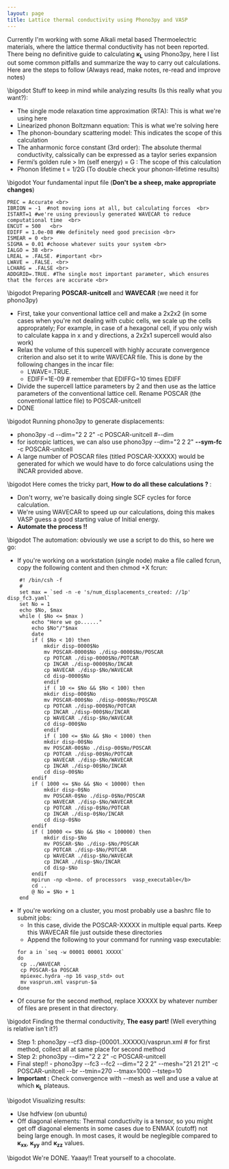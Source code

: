```yaml
---
layout: page
title: Lattice thermal conductivity using Phono3py and VASP
---
```

Currently I'm working with some Alkali metal based Thermoelectric materials, where the lattice thermal conductivity has not been
reported. There being no definitive guide to calculating <b>&kappa;<sub>L</sub></b> using Phono3py, here I list out some common       pitfalls and summarize the way to carry out calculations. Here are the steps to follow (Always read, make notes, re-read and improve notes)

\bigodot Stuff to keep in mind while analyzing results (Is this really what you want?):

- The single mode relaxation time approximation (RTA): This is what we're using here
- Linearized phonon Boltzmann equation: This is what we're solving here
- The phonon-boundary scattering model: This indicates the scope of this calculation
- The anharmonic force constant (3rd order): The absolute thermal conductivity, calssically can be expressed as a taylor series expansion
- Fermi’s golden rule > Im (self energy) = G : The scope of this calculation
- Phonon lifetime t = 1/2G (To double check your phonon-lifetime results)<br>

\bigodot Your fundamental input file (<b>Don't be a sheep, make appropriate changes</b>) 

    PREC = Accurate <br>
    IBRION = -1  #not moving ions at all, but calculating forces  <br>
    ISTART=1 #we're using previously generated WAVECAR to reduce computational time  <br>
    ENCUT = 500   <br>
    EDIFF = 1.0e-08 #We definitely need good precision <br>
    ISMEAR = 0 <br>
    SIGMA = 0.01 #choose whatever suits your system <br>
    IALGO = 38 <br>
    LREAL = .FALSE. #important <br>
    LWAVE = .FALSE. <br>
    LCHARG = .FALSE <br>
    ADDGRID=.TRUE. #The single most important parameter, which ensures that the forces are accurate <br>

\bigodot Preparing <b>POSCAR-unitcell</b> and <b>WAVECAR</b> (we need it for phono3py)

- First, take your conventional lattice cell and make a 2x2x2 (in some cases when you're not dealing with cubic cells, we scale up the cells approprately; For example, in case of a hexagonal cell, if you only wish to calculate kappa in x and y directions, a 2x2x1 supercell would also work)
- Relax the volume of this supercell with highly accurate convergence criterion and also set it to write WAVECAR file. This is done by the following changes in the incar file:
    - LWAVE=.TRUE.
    - EDIFF=1E-09 # remember that EDIFFG=10 times EDIFF
- Divide the supercell lattice parameters by 2 and then use as the lattice parameters of the conventional lattice cell. Rename POSCAR (the conventional lattice file) to POSCAR-unitcell
- DONE<br>

\bigodot Running phono3py to generate displacements:

- phono3py -d --dim="2 2 2" -c POSCAR-unitcell #--dim
- for isotropic lattices, we can also use phono3py --dim="2 2 2" <b>--sym-fc</b> -c POSCAR-unitcell
- A large number of POSCAR files (titled POSCAR-XXXXX) would be generated for which we would have to do force calculations using the INCAR provided above. <br>

\bigodot Here comes the tricky part, <b> How to do all these calculations ? </b>:

- Don't worry, we're basically doing single SCF cycles for force calculation.
- We're using WAVECAR to speed up our calculations, doing this makes VASP guess a good starting value of Initial energy.
- <b>Automate the process !!</b><br>

\bigodot The automation: obviously we use a script to do this, so here we go:

- If you're working on a workstation (single node) make a file called fcrun, copy the following content and then chmod +X fcrun:<br>
``` 
    #! /bin/csh -f 
    # 
    set max = `sed -n -e 's/num_displacements_created: //1p' disp_fc3.yaml` 
    set No = 1 
    echo $No, $max 
    while ( $No <= $max ) 
        echo "Here we go......" 
        echo $No"/"$max 
        date 
        if ( $No < 10) then 
            mkdir disp-0000$No
            mv POSCAR-0000$No ./disp-0000$No/POSCAR
            cp POTCAR ./disp-0000$No/POTCAR
            cp INCAR ./disp-0000$No/INCAR
            cp WAVECAR ./disp-$No/WAVECAR
            cd disp-0000$No
            endif
            if ( 10 <= $No && $No < 100) then
            mkdir disp-000$No
            mv POSCAR-000$No ./disp-000$No/POSCAR
            cp POTCAR ./disp-000$No/POTCAR
            cp INCAR ./disp-000$No/INCAR
            cp WAVECAR ./disp-$No/WAVECAR
            cd disp-000$No
            endif
            if ( 100 <= $No && $No < 1000) then
            mkdir disp-00$No
            mv POSCAR-00$No ./disp-00$No/POSCAR
            cp POTCAR ./disp-00$No/POTCAR
            cp WAVECAR ./disp-$No/WAVECAR
            cp INCAR ./disp-00$No/INCAR
            cd disp-00$No
        endif
        if ( 1000 <= $No && $No < 10000) then
            mkdir disp-0$No
            mv POSCAR-0$No ./disp-0$No/POSCAR
            cp WAVECAR ./disp-$No/WAVECAR
            cp POTCAR ./disp-0$No/POTCAR
            cp INCAR ./disp-0$No/INCAR
            cd disp-0$No
        endif
        if ( 10000 <= $No && $No < 100000) then
            mkdir disp-$No
            mv POSCAR-$No ./disp-$No/POSCAR
            cp POTCAR ./disp-$No/POTCAR
            cp WAVECAR ./disp-$No/WAVECAR
            cp INCAR ./disp-$No/INCAR
            cd disp-$No
        endif
        mpirun -np <b>no. of processors  vasp_executable</b>
        cd ..
        @ No = $No + 1
    end
```
- If you're working on a cluster, you most probably use a bashrc file to submit jobs:
    - In this case, divide the POSCAR-XXXXX in multiple equal parts. Keep this WAVECAR file just outside these directories
    - Append the following to your command for running vasp executable:
    ```
    for a in `seq -w 00001 00001 XXXXX`
    do 
     cp ../WAVECAR .
     cp POSCAR-$a POSCAR
     mpiexec.hydra -np 16 vasp_std> out
     mv vasprun.xml vasprun-$a
    done
    ```
- Of course for the second method, replace XXXXX by whatever number of files are present in that directory.<br>

\bigodot Finding the thermal conductivity, <b> The easy part! </b>  (Well everything is relative isn't it?)

- Step 1: phono3py --cf3 disp-{00001..XXXXX}/vasprun.xml # for first method, collect all at same place for second method
 - Step 2: phono3py --dim="2 2 2" -c POSCAR-unitcell
 - Final step!! - phono3py --fc3 --fc2 --dim="2 2 2" --mesh="21 21 21" -c POSCAR-unitcell --br  --tmin=270 --tmax=1000 --tstep=10
 - <b>Important :</b> Check convergence with --mesh as well and use a value at which <b>&kappa;<sub>L</sub></b> plateaus.<br>
 
\bigodot Visualizing results:

- Use hdfview (on ubuntu)
 - Off diagonal elements: Thermal conductivity is a tensor, so you might get off diagonal elements in some cases due to ENMAX (cutoff) not being large enough. In most cases, it would be neglegible compared to <b>&kappa;<sub>xx</sub></b>, <b>&kappa;<sub>yy</sub></b> and <b>&kappa;<sub>zz</sub></b> values.<br>
 
\bigodot We're DONE. Yaaay!! Treat yourself to a chocolate.
